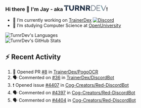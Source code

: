 ### Hi there 👋 I'm Jay - aka <img src="https://raw.githubusercontent.com/TurnrDev/TurnrDev/master/Logo/SVG/TurnrDev_Logo_Dark%20Blue%20%26%20Teal.svg" alt="TurnrDev" height="17.5px">!

- 🔭 I’m currently working on [TrainerDex](https://www.github.com/TrainerDex) [![Discord](https://discordapp.com/api/v6/guilds/364313717720219651/widget.png?style=shield)](http://discord.trainerdex.co.uk/)
- 🤔 I’m studying Computer Science at [OpenUniversity](http://www.open.ac.uk/courses/computing-it/degrees/bsc-computing-it-software-q62-soft)

![TurnrDev's Languages](https://github-readme-stats.vercel.app/api/top-langs/?username=TurnrDev&layout=compact&hide_border=true&title_color=1fa6aa&text_color=233247)
<br>
![TurnrDev's GitHub Stats](https://github-readme-stats.vercel.app/api?username=TurnrDev&show_icons=true&hide_border=true&count_private=true&include_all_commits=true&icon_color=1fa6aa&title_color=1fa6aa&text_color=233247)
<br>

## :zap: Recent Activity

<!--START_SECTION:activity-->
1. 💪 Opened PR [#8](https://github.com//TrainerDex/PogoOCR/pull/8) in [TrainerDex/PogoOCR](https://github.com//TrainerDex/PogoOCR)
2. 🗣 Commented on [#36](https://github.com//TrainerDex/DiscordBot/issues/36) in [TrainerDex/DiscordBot](https://github.com//TrainerDex/DiscordBot)
3. ❗️ Opened issue [#4407](https://github.com//Cog-Creators/Red-DiscordBot/issues/4407) in [Cog-Creators/Red-DiscordBot](https://github.com//Cog-Creators/Red-DiscordBot)
4. 🗣 Commented on [#4397](https://github.com//Cog-Creators/Red-DiscordBot/issues/4397) in [Cog-Creators/Red-DiscordBot](https://github.com//Cog-Creators/Red-DiscordBot)
5. 🗣 Commented on [#4404](https://github.com//Cog-Creators/Red-DiscordBot/issues/4404) in [Cog-Creators/Red-DiscordBot](https://github.com//Cog-Creators/Red-DiscordBot)
<!--END_SECTION:activity-->
